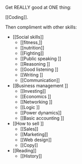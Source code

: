 Get REALLY good at ONE thing: 

[[Coding]]. 

Then compliment with other skills: 

- [[Social skills]] 
	- [[fitness,]]
	- [[nutrition]]
	- [[Fighting]]
	- [[Public speaking ]]
	- [[Reasoning ]]
	- [[Good listening ]]
	- [[Writing ]]
	- [[Communication]]
- [[Business management ]]
	- [[Investing]] 
	- [[Economics ]]
	- [[Networking ]]
	- [[Logic ]]
	- [[Power dynamics]]
	- [[Basic accounting ]]
- [[How to sell ]]
	- [[Sales]] 
	- [[Marketing]]
	- [[Web design]]
	- [[Copy]]
- [[Reading]]
	- [[History]]
